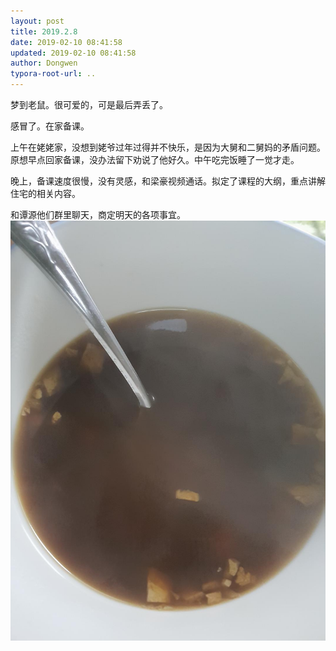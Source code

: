 ```yaml
---
layout: post
title: 2019.2.8
date: 2019-02-10 08:41:58
updated: 2019-02-10 08:41:58
author: Dongwen
typora-root-url: ..
---
```




梦到老鼠。很可爱的，可是最后弄丢了。

感冒了。在家备课。

上午在姥姥家，没想到姥爷过年过得并不快乐，是因为大舅和二舅妈的矛盾问题。原想早点回家备课，没办法留下劝说了他好久。中午吃完饭睡了一觉才走。

晚上，备课速度很慢，没有灵感，和梁豪视频通话。拟定了课程的大纲，重点讲解住宅的相关内容。

和谭源他们群里聊天，商定明天的各项事宜。 ![](/img/in-post/x57964356.jpg)
